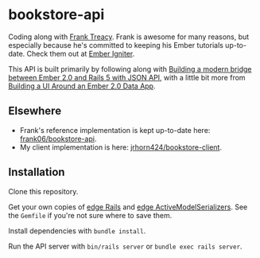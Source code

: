 # bookstore-api

Coding along with [Frank Treacy](https://github.com/frank06). Frank is awesome for many reasons, but especially because he's committed to keeping his Ember tutorials up-to-date. Check them out at [Ember Igniter](http://emberigniter.com).

This API is built primarily by following along with [Building a modern bridge between Ember 2.0 and Rails 5 with JSON API](http://emberigniter.com/modern-bridge-ember-and-rails-5-with-json-api/), with a little bit more from [Building a UI Around an Ember 2.0 Data App](http://emberigniter.com/building-user-interface-around-ember-data-app/).

## Elsewhere

- Frank's reference implementation is kept up-to-date here: [frank06/bookstore-api](https://github.com/frank06/bookstore-api).
- My client implementation is here: [jrhorn424/bookstore-client](https://github.com/jrhorn424/bookstore-client).

## Installation

Clone this repository.

Get your own copies of [edge Rails](https://github.com/rails/rails) and [edge ActiveModelSerializers](https://github.com/rails-api/active_model_serializers). See the `Gemfile` if you're not sure where to save them.

Install dependencies with `bundle install`.

Run the API server with `bin/rails server` or `bundle exec rails server`.
